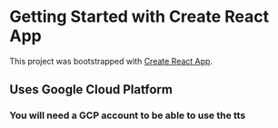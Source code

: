 # Getting Started with Create React App

This project was bootstrapped with [Create React App](https://github.com/facebook/create-react-app).

## Uses Google Cloud Platform

### You will need a GCP account to be able to use the tts


